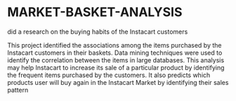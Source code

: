 # MARKET-BASKET-ANALYSIS
did a research on the buying habits of the Instacart customers 

This project identified the associations among the items purchased by the Instacart customers in their baskets. 
Data mining techniques were used to identify the correlation between the items in large databases. 
This analysis may help Instacart to increase its sale of a particular product by identifying the frequent items purchased by the customers. 
It also predicts which products user will buy again in the Instacart Market by identifying their sales pattern
